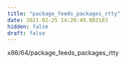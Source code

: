 ```yaml
---
title: "package_feeds_packages_rtty"
date: 2021-02-25 14:20:49.082183
hidden: false
draft: false
---
```


x86/64/package_feeds_packages_rtty


